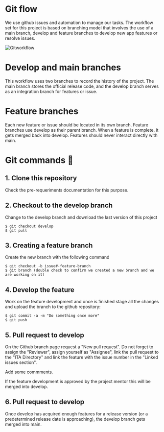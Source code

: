 # Git flow

We use github issues and automation to manage our tasks. The workflow set for this project is based on branching model that involves the use of a main branch, develop and feature branches to develop new app features or resolve issues.

![Gitworkflow](https://github.com/it-academyproject/ita-directory/blob/333-gitflow/documents/docs/Project/gitworkflow.png)

# Develop and main branches

This workflow uses two branches to record the history of the project. The main branch stores the official release code, and the develop branch serves as an integration branch for features or issue.

# Feature branches

Each new feature or issue should be located in its own branch. Feature branches use develop as their parent branch. When a feature is complete, it gets merged back into develop. Features should never interact directly with main.

# Git commands 🔧

## 1. Clone this repository

Check the pre-requeriments documentation for this purpose.

## 2. Checkout to the develop branch

Change to the develop branch and download the last version of this project

```
$ git checkout develop
$ git pull
```

## 3. Creating a feature branch

Create the new branch with the following command

```
$ git checkout -b issue#-feature-branch
$ git branch (double check to confirm we created a new branch and we are working on it)
```

## 4. Develop the feature

Work on the feature development and once is finished stage all the changes and upload the branch to the github repository:

```
$ git commit -a -m "Do something once more"
$ git push

```

## 5. Pull request to develop

On the Github branch page request a "New pull request". Do not forget to assign the "Reviewer", assign yourself as "Assignee", link the pull request to the "ITA Directory" and link the feature with the issue number in the "Linked issues section".

Add some commments.

If the feature development is approved by the project mentor this will be merged into develop.

## 6. Pull request to develop

Once develop has acquired enough features for a release version (or a predetermined release date is approaching), the develop branch gets merged into main.
